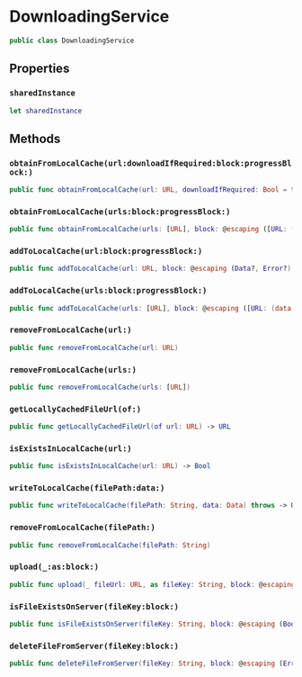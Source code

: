 # DownloadingService

``` swift
public class DownloadingService
```

## Properties

### `sharedInstance`

``` swift
let sharedInstance
```

## Methods

### `obtainFromLocalCache(url:downloadIfRequired:block:progressBlock:)`

``` swift
public func obtainFromLocalCache(url: URL, downloadIfRequired: Bool = true, block: @escaping (Data?, Error?) -> Void, progressBlock: ProgressBlock? = nil)
```

### `obtainFromLocalCache(urls:block:progressBlock:)`

``` swift
public func obtainFromLocalCache(urls: [URL], block: @escaping ([URL: (data: Data?, error: Error?)]) -> Void, progressBlock: ProgressBlock? = nil)
```

### `addToLocalCache(url:block:progressBlock:)`

``` swift
public func addToLocalCache(url: URL, block: @escaping (Data?, Error?) -> Void, progressBlock: ProgressBlock? = nil)
```

### `addToLocalCache(urls:block:progressBlock:)`

``` swift
public func addToLocalCache(urls: [URL], block: @escaping ([URL: (data: Data?, error: Error?)]) -> Void, progressBlock: ProgressBlock? = nil)
```

### `removeFromLocalCache(url:)`

``` swift
public func removeFromLocalCache(url: URL)
```

### `removeFromLocalCache(urls:)`

``` swift
public func removeFromLocalCache(urls: [URL])
```

### `getLocallyCachedFileUrl(of:)`

``` swift
public func getLocallyCachedFileUrl(of url: URL) -> URL
```

### `isExistsInLocalCache(url:)`

``` swift
public func isExistsInLocalCache(url: URL) -> Bool
```

### `writeToLocalCache(filePath:data:)`

``` swift
public func writeToLocalCache(filePath: String, data: Data) throws -> URL
```

### `removeFromLocalCache(filePath:)`

``` swift
public func removeFromLocalCache(filePath: String)
```

### `upload(_:as:block:)`

``` swift
public func upload(_ fileUrl: URL, as fileKey: String, block: @escaping (Error?) -> Void)
```

### `isFileExistsOnServer(fileKey:block:)`

``` swift
public func isFileExistsOnServer(fileKey: String, block: @escaping (Bool, Error?) -> Void)
```

### `deleteFileFromServer(fileKey:block:)`

``` swift
public func deleteFileFromServer(fileKey: String, block: @escaping (Error?) -> Void)
```
